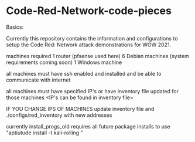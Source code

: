 # Code-Red-Network-code-pieces

Basics:

Currently this repository contains the information and configurations to setup the Code Red: Network attack
 demonstrations for WOW 2021.

machines required
1 router (pfsense used here)
6 Debian machines (system requirements coming soon)
1 Windows machine

all machines must have ssh enabled and installed and be able to communicate with internet

all machines must have specified IP's or have inventory file updated for those machines
<IP's can be found in inventory file>


IF YOU CHANGE IPS OF MACHINES
update inventory file and ./configs/red_inventory with new addresses

currently install_progs_old requires all future package installs to use "aptiutude install -t kali-rolling
 <PackageName>"

